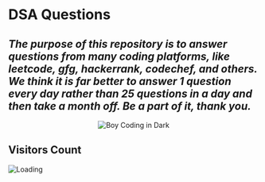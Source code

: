 DSA Questions
==============

<i>The purpose of this repository is to answer questions from many coding platforms, like leetcode, gfg, hackerrank, codechef, and others. We think it is far better to answer 1 question every day rather than 25 questions in a day and then take a month off. Be a part of it, thank you.</i>
--------------------------


<p align="center">
  <img src="https://media.tenor.com/qJ5evVs-_uUAAAAC/coding.gif" alt="Boy Coding in Dark"/>
</p>


Visitors Count
------------------

<img align="left" src = "https://profile-counter.glitch.me/DSA_Questions/count.svg" alt ="Loading">

